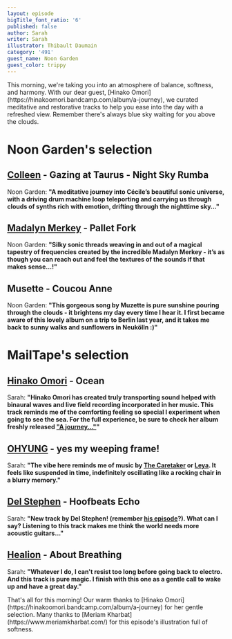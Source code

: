 ```yaml
---
layout: episode
bigTitle_font_ratio: '6'
published: false
author: Sarah
writer: Sarah
illustrator: Thibault Daumain
category: '491'
guest_name: Noon Garden
guest_color: trippy
---
```

<p id="introduction">This morning, we're taking you into an atmosphere of balance, softness, and harmony. With our dear guest, [Hinako Omori](https://hinakoomori.bandcamp.com/album/a-journey), we curated meditative and restorative tracks to help you ease into the day with a refreshed view. Remember there's always blue sky waiting for you above the clouds.
</p>

# Noon Garden's selection

## [Colleen](https://colleencolleen.bandcamp.com/album/the-tunnel-and-the-clearing) - Gazing at Taurus - Night Sky Rumba
Noon Garden: **"**A meditative journey into Cécile’s beautiful sonic universe, with a driving drum machine loop teleporting and carrying us through clouds of synths rich with emotion, drifting through the nighttime sky…**"**

## [Madalyn Merkey](https://madalynmerkey.bandcamp.com/album/puzzle-music) - Pallet Fork
Noon Garden: **"**Silky sonic threads weaving in and out of a magical tapestry of frequencies created by the incredible Madalyn Merkey - it’s as though you can reach out and feel the textures of the sounds if that makes sense…!**"**

## Musette - Coucou Anne
Noon Garden: **"**This gorgeous song by Muzette is pure sunshine pouring through the clouds - it brightens my day every time I hear it. I first became aware of this lovely album on a trip to Berlin last year, and it takes me back to sunny walks and sunflowers in Neukölln :)**"**

# MailTape's selection

## [Hinako Omori](https://hinakoomori.bandcamp.com/album/a-journey) - Ocean
Sarah: **"**Hinako Omori has created truly transporting sound helped with binaural waves and live field recording incorporated in her music. This track reminds me of the comforting feeling so special I experiment when going to see the sea. For the full experience, be sure to check her album freshly released ["A journey..."](https://hinakoomori.bandcamp.com/album/a-journey)**"**

## [OHYUNG](https://ohyung.bandcamp.com/album/imagine-naked-2) - yes my weeping frame!
Sarah: **"**The vibe here reminds me of music by [The Caretaker](https://thecaretaker.bandcamp.com/) or [Leya](https://leya.bandcamp.com). It feels like suspended in time, indefinitely oscillating like a rocking chair in a blurry memory.**"**

## [Del Stephen](https://delstephen.bandcamp.com/album/girolando) - Hoofbeats Echo
Sarah: **"**New track by Del Stephen! (remember [his episode](/479/Del-Stephen)?). What can I say? Listening to this track makes me think the world needs more acoustic guitars...**"**

## [Healion](https://naffrecordings.bandcamp.com/album/in-light-it-undoes-nothing) - About Breathing
Sarah: **"**Whatever I do, I can't resist too long before going back to electro. And this track is pure magic. I finish with this one as a gentle call to wake up and have a great day.**"**

<p id="outroduction">That's all for this morning! Our warm thanks to [Hinako Omori](https://hinakoomori.bandcamp.com/album/a-journey) for her gentle selection. Many thanks to [Meriam Kharbat](https://www.meriamkharbat.com/) for this episode's illustration full of softness.</p>


